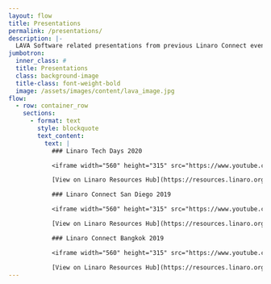 ```yaml
---
layout: flow
title: Presentations
permalink: /presentations/
description: |-
  LAVA Software related presentations from previous Linaro Connect events.
jumbotron:
  inner_class: #
  title: Presentations
  class: background-image
  title-class: font-weight-bold
  image: /assets/images/content/lava_image.jpg
flow:
  - row: container_row
    sections:
      - format: text
        style: blockquote
        text_content:
          text: |
            ### Linaro Tech Days 2020

            <iframe width="560" height="315" src="https://www.youtube.com/embed/y-5DjzQztAk" frameborder="0" allow="autoplay; encrypted-media" allowfullscreen></iframe>

            [View on Linaro Resources Hub](https://resources.linaro.org/en/resource/grqJ2T7xE3NTziEPWs9LC3)

            ### Linaro Connect San Diego 2019

            <iframe width="560" height="315" src="https://www.youtube.com/embed/lAJAK1jOaNM" frameborder="0" allow="autoplay; encrypted-media" allowfullscreen></iframe>

            [View on Linaro Resources Hub](https://resources.linaro.org/en/resource/mP2QZJxxVBpNtQy7Qu5mMQ)

            ### Linaro Connect Bangkok 2019

            <iframe width="560" height="315" src="https://www.youtube.com/embed/mSC9hKYN7gY" frameborder="0" allow="autoplay; encrypted-media" allowfullscreen></iframe>

            [View on Linaro Resources Hub](https://resources.linaro.org/en/resource/kVrGKGuiNG3jcZwh9tgwBP)
---
```

